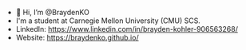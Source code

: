 - 👋 Hi, I’m @BraydenKO
- I'm a student at Carnegie Mellon University (CMU) SCS.
- LinkedIn: https://www.linkedin.com/in/brayden-kohler-906563268/
- Website: https://braydenko.github.io/
